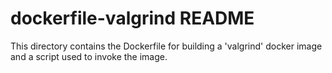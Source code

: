 # dockerfile-valgrind README

This directory contains the Dockerfile for building a 'valgrind' docker image and a script used to invoke the image.